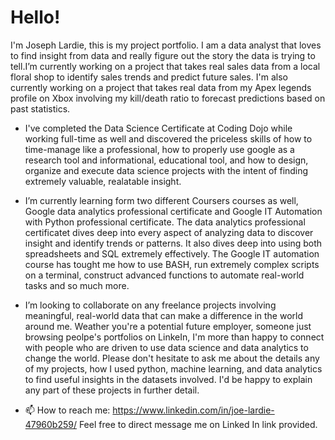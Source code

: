 # **Hello!**
I'm Joseph Lardie, this is my project portfolio. I am a data analyst that loves to find insight from data and really figure out the story the data is trying to tell.I’m currently working on a project that takes real sales data from a local floral shop to identify sales trends and predict future sales.
I'm also currently working on a project that takes real data from my Apex legends profile on Xbox involving my kill/death ratio to forecast predictions based on past statistics.
-  I've completed the Data Science Certificate at Coding Dojo while working full-time as well and discovered the priceless skills of how to time-manage like a professional, how to properly use google as a research tool and informational, educational tool, and how to design, organize and execute data science projects with the intent of finding extremely valuable, realatable insight.
-  I’m currently learning form two different Coursers courses as well, Google data analytics professional certificate and Google IT Automation with Python professional certificate. The data analytics professional certificatet dives deep into every aspect of analyzing data to discover insight and identify trends or patterns. It also dives deep into using both spreadsheets and SQL extremely effectively. The Google IT automation course has tought me how to use BASH, run extremely complex scripts on a terminal, construct advanced functions to automate real-world tasks and so much more.
-  I’m looking to collaborate on any freelance projects involving meaningful, real-world data that can make a difference in the world around me. Weather you're a potential future employer, someone just browsing peolpe's portfolios on LinkeIn, I'm more than happy to connect with people who are driven to use data science and data analytics to change the world. Please don't hesitate to ask me about the details any of my projects, how I used python, machine learning, and data analytics to find useful insights in the datasets involved. I'd be happy to explain any part of these projects in further detail.
  
- 📫 How to reach me: https://www.linkedin.com/in/joe-lardie-47960b259/  Feel free to direct message me on Linked In link provided.
